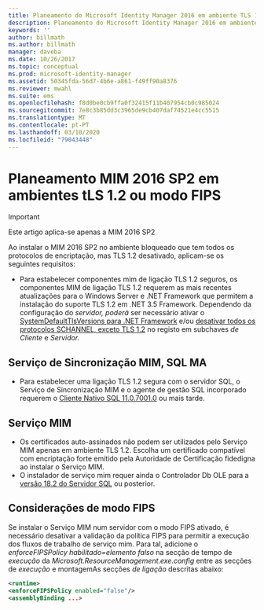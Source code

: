 ```yaml
---
title: Planeamento do Microsoft Identity Manager 2016 em ambiente TLS 1.2  Microsoft Docs
description: Planeamento do Microsoft Identity Manager 2016 em ambiente TLS 1.2
keywords: ''
author: billmath
ms.author: billmath
manager: daveba
ms.date: 10/26/2017
ms.topic: conceptual
ms.prod: microsoft-identity-manager
ms.assetid: 50345fda-56d7-4b6e-a861-f49ff90a8376
ms.reviewer: mwahl
ms.suite: ems
ms.openlocfilehash: f8d0be0cb9ffa0f32415f11b407954cb0c985024
ms.sourcegitcommit: 7e8c3b85dd3c3965de9cb407daf74521e4cc5515
ms.translationtype: MT
ms.contentlocale: pt-PT
ms.lasthandoff: 03/10/2020
ms.locfileid: "79043448"
---
```

# <a name="planning-mim-2016-sp2-in-tls-12-or-fips-mode-environments"></a>Planeamento MIM 2016 SP2 em ambientes tLS 1.2 ou modo FIPS


> [!IMPORTANT]
> Este artigo aplica-se apenas a MIM 2016 SP2

Ao instalar o MIM 2016 SP2 no ambiente bloqueado que tem todos os protocolos de encriptação, mas TLS 1.2 desativado, aplicam-se os seguintes requisitos:
- Para estabelecer componentes mim de ligação TLS 1.2 seguros, os componentes MIM de ligação TLS 1.2 requerem as mais recentes atualizações para o Windows Server e .NET Framework que permitem a instalação do suporte TLS 1.2 em .NET 3.5 Framework. Dependendo da configuração do *servidor, poderá* ser necessário ativar o [SystemDefaultTlsVersions para .NET Framework](https://support.microsoft.com/help/3154520/support-for-tls-system-default-versions-included-in-the-net-framework) e/ou [desativar todos os protocolos SCHANNEL, exceto TLS 1.2](https://docs.microsoft.com/windows-server/security/tls/tls-registry-settings) no registo em subchaves *de Cliente* e *Servidor.*

## <a name="mim-synchronization-service-sql-ma"></a>Serviço de Sincronização MIM, SQL MA

- Para estabelecer uma ligação TLS 1.2 segura com o servidor SQL, o Serviço de Sincronização MIM e o agente de gestão SQL incorporado requerem o [Cliente Nativo SQL 11.0.7001.0](https://www.microsoft.com/download/details.aspx?id=50402) ou mais tarde.

## <a name="mim-service"></a>Serviço MIM
- Os certificados auto-assinados não podem ser utilizados pelo Serviço MIM apenas em ambiente TLS 1.2. Escolha um certificado compatível com encriptação forte emitido pela Autoridade de Certificação fidedigna ao instalar o Serviço MIM.
- O instalador de serviço mim requer ainda o Controlador Db OLE para a [versão 18.2 do Servidor SQL](https://www.microsoft.com/download/details.aspx?id=56730) ou posterior.

## <a name="fips-mode-considerations"></a>Considerações de modo FIPS

Se instalar o Serviço MIM num servidor com o modo FIPS ativado, é necessário desativar a validação da política FIPS para permitir a execução dos fluxos de trabalho de serviço mim. Para tal, adicione o *enforceFIPSPolicy habilitado=elemento falso* na secção de tempo de *execução* da *Microsoft.ResourceManagement.exe.config* entre as secções de *execução* e montagemAs secções *de ligação* descritas abaixo:

```XML
<runtime>
<enforceFIPSPolicy enabled="false"/>
<assemblyBinding ...>
```    
